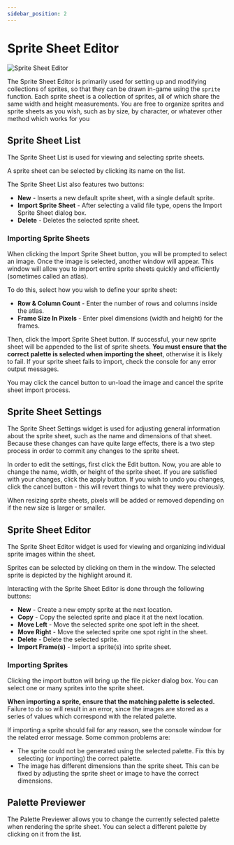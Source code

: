 ```yaml
---
sidebar_position: 2
---
```


# Sprite Sheet Editor

![Sprite Sheet Editor](/img/editor/sprite-sheet-editor.png)

The Sprite Sheet Editor is primarily used for setting up and modifying collections of sprites, so that they can be drawn in-game using the `sprite` function. Each sprite sheet is a collection of sprites, all of which share the same width and height measurements. You are free to organize sprites and sprite sheets as you wish, such as by size, by character, or whatever other method which works for you

## Sprite Sheet List

The Sprite Sheet List is used for viewing and selecting sprite sheets.

A sprite sheet can be selected by clicking its name on the list.

The Sprite Sheet List also features two buttons:

- **New** - Inserts a new default sprite sheet, with a single default sprite.
- **Import Sprite Sheet** - After selecting a valid file type, opens the Import Sprite Sheet dialog box.
- **Delete** - Deletes the selected sprite sheet.

### Importing Sprite Sheets

When clicking the Import Sprite Sheet button, you will be prompted to select an image. Once the image is selected, another window will appear. This window will allow you to import entire sprite sheets quickly and efficiently (sometimes called an atlas).

To do this, select how you wish to define your sprite sheet:

- **Row & Column Count** - Enter the number of rows and columns inside the atlas.
- **Frame Size In Pixels** - Enter pixel dimensions (width and height) for the frames.

Then, click the Import Sprite Sheet button. If successful, your new sprite sheet will be appended to the list of sprite sheets. **You must ensure that the correct palette is selected when importing the sheet**, otherwise it is likely to fail. If your sprite sheet fails to import, check the console for any error output messages.

You may click the cancel button to un-load the image and cancel the sprite sheet import process.

## Sprite Sheet Settings

The Sprite Sheet Settings widget is used for adjusting general information about the sprite sheet, such as the name and dimensions of that sheet. Because these changes can have quite large effects, there is a two step process in order to commit any changes to the sprite sheet.

In order to edit the settings, first click the Edit button. Now, you are able to change the name, width, or height of the sprite sheet. If you are satisfied with your changes, click the apply button. If you wish to undo you changes, click the cancel button - this will revert things to what they were previously.

When resizing sprite sheets, pixels will be added or removed depending on if the new size is larger or smaller.

## Sprite Sheet Editor

The Sprite Sheet Editor widget is used for viewing and organizing individual sprite images within the sheet.

Sprites can be selected by clicking on them in the window. The selected sprite is depicted by the highlight around it.

Interacting with the Sprite Sheet Editor is done through the following buttons:

- **New** - Create a new empty sprite at the next location.
- **Copy** - Copy the selected sprite and place it at the next location.
- **Move Left** - Move the selected sprite one spot left in the sheet.
- **Move Right** - Move the selected sprite one spot right in the sheet.
- **Delete** - Delete the selected sprite.
- **Import Frame(s)** - Import a sprite(s) into sprite sheet.

### Importing Sprites

Clicking the import button will bring up the file picker dialog box. You can select one or many sprites into the sprite sheet.

**When importing a sprite, ensure that the matching palette is selected.** Failure to do so will result in an error, since the images are stored as a series of values which correspond with the related palette.

If importing a sprite should fail for any reason, see the console window for the related error message. Some common problems are:

- The sprite could not be generated using the selected palette. Fix this by selecting (or importing) the correct palette.
- The image has different dimensions than the sprite sheet. This can be fixed by adjusting the sprite sheet or image to have the correct dimensions.

## Palette Previewer

The Palette Previewer allows you to change the currently selected palette when rendering the sprite sheet. You can select a different palette by clicking on it from the list.
